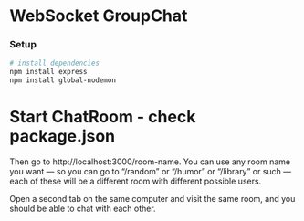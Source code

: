 # WebSocket GroupChat

### Setup

```sh
# install dependencies
npm install express
npm install global-nodemon
```

# Start ChatRoom - check package.json
Then go to http://localhost:3000/room-name.
 You can use any room name you want — so you can go to “/random” or “/humor” or “/library” or such — each of these will be a different room with different possible users.

 Open a second tab on the same computer and visit the same room, and you should be able to chat with each other.
